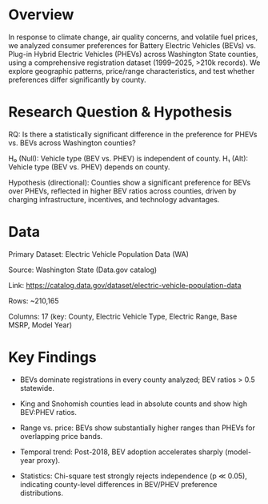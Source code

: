 # Overview

In response to climate change, air quality concerns, and volatile fuel prices, we analyzed consumer preferences for Battery Electric Vehicles (BEVs) vs. Plug-in Hybrid Electric Vehicles (PHEVs) across Washington State counties, using a comprehensive registration dataset (1999–2025, >210k records).
We explore geographic patterns, price/range characteristics, and test whether preferences differ significantly by county.


# Research Question & Hypothesis

RQ: Is there a statistically significant difference in the preference for PHEVs vs. BEVs across Washington counties?

H₀ (Null): Vehicle type (BEV vs. PHEV) is independent of county.
H₁ (Alt): Vehicle type (BEV vs. PHEV) depends on county.

Hypothesis (directional): Counties show a significant preference for BEVs over PHEVs, reflected in higher BEV ratios across counties, driven by charging infrastructure, incentives, and technology advantages.

# Data

Primary Dataset: Electric Vehicle Population Data (WA)

Source: Washington State (Data.gov catalog)

Link: https://catalog.data.gov/dataset/electric-vehicle-population-data

Rows: ~210,165

Columns: 17 (key: County, Electric Vehicle Type, Electric Range, Base MSRP, Model Year)


# Key Findings

- BEVs dominate registrations in every county analyzed; BEV ratios > 0.5 statewide.

- King and Snohomish counties lead in absolute counts and show high BEV:PHEV ratios.

- Range vs. price: BEVs show substantially higher ranges than PHEVs for overlapping price bands.

- Temporal trend: Post-2018, BEV adoption accelerates sharply (model-year proxy).

- Statistics: Chi-square test strongly rejects independence (p ≪ 0.05), indicating county-level differences in BEV/PHEV preference distributions.

